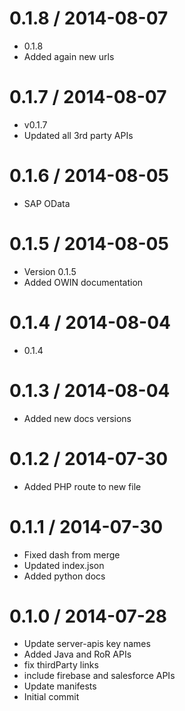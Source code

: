 
0.1.8 / 2014-08-07 
==================

 * 0.1.8
 * Added again new urls

0.1.7 / 2014-08-07 
==================

 * v0.1.7
 * Updated all 3rd party APIs

0.1.6 / 2014-08-05
==================

  * SAP OData

0.1.5 / 2014-08-05 
==================

 * Version 0.1.5
 * Added OWIN documentation

0.1.4 / 2014-08-04 
==================

 * 0.1.4

0.1.3 / 2014-08-04 
==================

 * Added new docs versions

0.1.2 / 2014-07-30 
==================

 * Added PHP route to new file

0.1.1 / 2014-07-30
==================

  * Fixed dash from merge
  * Updated index.json
  * Added python docs

0.1.0 / 2014-07-28
==================

  * Update server-apis key names
  * Added Java and RoR APIs
  * fix thirdParty links
  * include firebase and salesforce APIs
  * Update manifests
  * Initial commit
